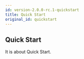 ```yaml
---
id: version-2.0.0-rc.1-quickstart
title: Quick Start
original_id: quickstart
---
```


## Quick Start
It is about Quick Start.